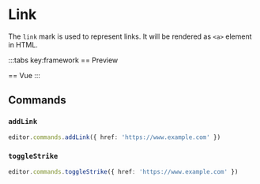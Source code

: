 # Link

The `link` mark is used to represent links. It will be rendered as `<a>` element in HTML.

<script setup>
import { ExamplePlaygroundLazy } from '../../components/example-playground-lazy'
import App from '../../components/vue-link/app.vue'
</script>

:::tabs key:framework
== Preview

<ClientOnly><div class="p-2"><App/></div></ClientOnly>
== Vue
<ExamplePlaygroundLazy example="vue-link" />
:::

## Commands

### `addLink`

```ts
editor.commands.addLink({ href: 'https://www.example.com' })
```

### `toggleStrike`

```ts
editor.commands.toggleStrike({ href: 'https://www.example.com' })
```
